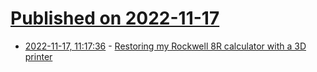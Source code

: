 # [Published on 2022-11-17](index.md)

* [2022-11-17, 11:17:36](https://news.ycombinator.com/item?id=33637393) - [Restoring my Rockwell 8R calculator with a 3D printer](https://blog.jgc.org/2022/11/restoring-my-rockwell-8r-calculator.html)
